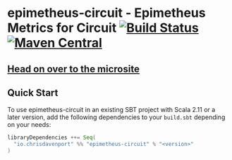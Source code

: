 # epimetheus-circuit - Epimetheus Metrics for Circuit [![Build Status](https://travis-ci.com/ChristopherDavenport/epimetheus-circuit.svg?branch=master)](https://travis-ci.com/ChristopherDavenport/epimetheus-circuit) [![Maven Central](https://maven-badges.herokuapp.com/maven-central/io.chrisdavenport/epimetheus-circuit_2.12/badge.svg)](https://maven-badges.herokuapp.com/maven-central/io.chrisdavenport/epimetheus-circuit_2.12)

## [Head on over to the microsite](https://ChristopherDavenport.github.io/epimetheus-circuit)

## Quick Start

To use epimetheus-circuit in an existing SBT project with Scala 2.11 or a later version, add the following dependencies to your
`build.sbt` depending on your needs:

```scala
libraryDependencies ++= Seq(
  "io.chrisdavenport" %% "epimetheus-circuit" % "<version>"
)
```